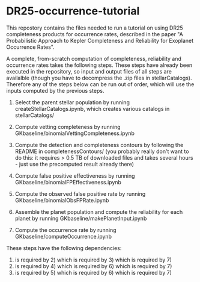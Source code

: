 # DR25-occurrence-tutorial

This repostory contains the files needed to run a tutorial on using DR25 completeness products for occurrence rates, described in the paper "A Probabilistic Approach to Kepler Completeness and Reliability for Exoplanet Occurrence Rates".

A complete, from-scratch computation of completeness, reliability and occurrence rates takes the following steps.  These steps have already been executed in the repository, so input and output files of all steps are availalble (though you have to decompress the .zip files in stellarCatalogs).  Therefore any of the steps below can be run out of order, which will use the inputs computed by the previous steps.

1) Select the parent stellar population by running createStellarCatalogs.ipynb, which creates various catalogs in stellarCatalogs/

2) Compute vetting completeness by running GKbaseline/binomialVettingCompleteness.ipynb

3) Compute the detection and completeness contours by following the README in completenessContours/ (you probably really don't want to do this: it requires > 0.5 TB of downloaded files and takes several hours - just use the precomputed result already there)

4) Compute false positive effectiveness by running GKbaseline/binomialFPEffectiveness.ipynb

5) Compute the observed false positive rate by running GKbaseline/binomialObsFPRate.ipynb

6) Assemble the planet population and compute the reliability for each planet by running GKbaseline/makePlanetInput.ipynb

7) Compute the occurrence rate by running GKbaseline/computeOccurrence.ipynb

These steps have the following dependencies:

1) is required by 2) which is required by 3) which is required by 7)
1) is required by 4) which is required by 6) which is required by 7)
1) is required by 5) which is required by 6) which is required by 7)

